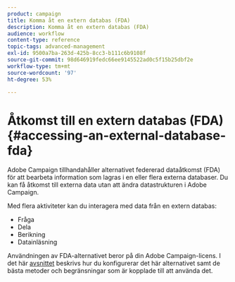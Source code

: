 ```yaml
---
product: campaign
title: Komma åt en extern databas (FDA)
description: Komma åt en extern databas (FDA)
audience: workflow
content-type: reference
topic-tags: advanced-management
exl-id: 9500a7ba-263d-425b-8cc3-b111c6b9108f
source-git-commit: 98d646919fedc66ee9145522ad0c5f15b25dbf2e
workflow-type: tm+mt
source-wordcount: '97'
ht-degree: 53%

---
```


# Åtkomst till en extern databas (FDA){#accessing-an-external-database-fda}

Adobe Campaign tillhandahåller alternativet federerad dataåtkomst (FDA) för att bearbeta information som lagras i en eller flera externa databaser. Du kan få åtkomst till externa data utan att ändra datastrukturen i Adobe Campaign.

Med flera aktiviteter kan du interagera med data från en extern databas:

* Fråga
* Dela
* Berikning
* Datainläsning

Användningen av FDA-alternativet beror på din Adobe Campaign-licens. I det här [avsnittet](../../installation/using/about-fda.md) beskrivs hur du konfigurerar det här alternativet samt de bästa metoder och begränsningar som är kopplade till att använda det.
